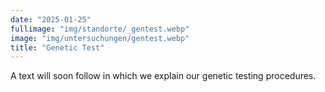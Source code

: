 ```yaml
---
date: "2025-01-25"
fullimage: "img/standorte/_gentest.webp"
image: "img/untersuchungen/gentest.webp"
title: "Genetic Test"
---
```


A text will soon follow in which we explain our genetic testing procedures.
